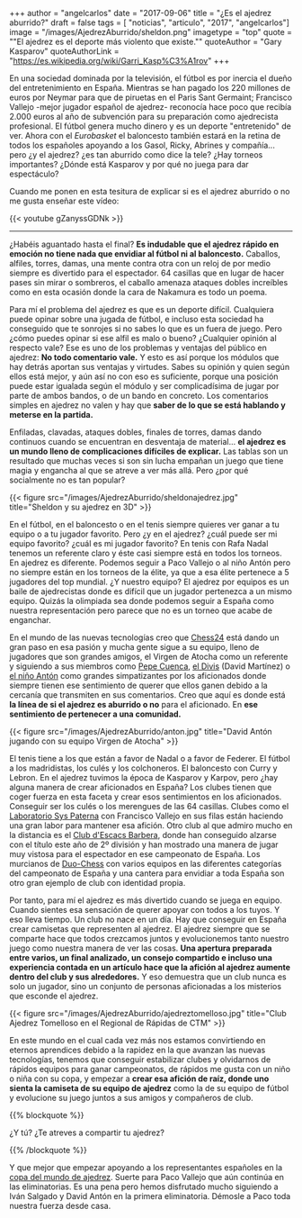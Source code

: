 +++
author = "angelcarlos"
date = "2017-09-06"
title = "¿Es el ajedrez aburrido?"
draft = false
tags = [ "noticias", "articulo", "2017", "angelcarlos"]
image = "/images/AjedrezAburrido/sheldon.png"
imagetype = "top"
quote = "\"El ajedrez es el deporte más violento que existe.\""
quoteAuthor = "Gary Kasparov"
quoteAuthorLink = "https://es.wikipedia.org/wiki/Garri_Kasp%C3%A1rov"
+++

En una sociedad dominada por la televisión, el fútbol es por inercia el dueño del entretenimiento en España. Mientras se han pagado los 220 millones de euros por Neymar para que de piruetas en el Paris Sant Germaint; Francisco Vallejo -mejor jugador español de ajedrez- reconocía hace poco que recibía 2.000 euros al año de subvención para su preparación como ajedrecista profesional. El fútbol genera mucho dinero y es un deporte "entretenido" de ver. Ahora con el _Eurobasket_ el baloncesto también estará en la retina de todos los españoles apoyando a los Gasol, Ricky, Abrines y compañía... pero ¿y el ajedrez? ¿es tan aburrido como dice la tele? ¿Hay torneos importantes? ¿Dónde está Kasparov y por qué no juega para dar espectáculo?

Cuando me ponen en esta tesitura de explicar si es el ajedrez aburrido o no me gusta enseñar este vídeo:

{{< youtube gZanyssGDNk >}}

- - -

¿Habéis aguantado hasta el final? __Es indudable que el ajedrez rápido en emoción no tiene nada que envidiar al fútbol ni al baloncesto.__ Caballos, alfiles, torres, damas, una mente contra otra con un reloj de por medio siempre es divertido para el espectador. 64 casillas que en lugar de hacer pases sin mirar o sombreros, el caballo amenaza ataques dobles increíbles como en esta ocasión donde la cara de Nakamura es todo un poema.

Para mí el problema del ajedrez es que es un deporte difícil. Cualquiera puede opinar sobre una jugada de fútbol, e incluso esta sociedad ha conseguido que te sonrojes si no sabes lo que es un fuera de juego. Pero ¿cómo puedes opinar si ese alfil es malo o bueno? ¿Cualquier opinión al respecto vale? Ese es uno de los problemas y ventajas del público en ajedrez: __No todo comentario vale.__ Y esto es así porque los módulos que hay detrás aportan sus ventajas y virtudes. Sabes su opinión y quien según ellos está mejor, y aún así no con eso es suficiente, porque una posición puede estar igualada según el módulo y ser complicadísima de jugar por parte de ambos bandos, o de un bando en concreto. Los comentarios simples en ajedrez no valen y hay que __saber de lo que se está hablando y meterse en la partida.__

Enfiladas, clavadas, ataques dobles, finales de torres, damas dando continuos cuando se encuentran en desventaja de material... __el ajedrez es un mundo lleno de complicaciones difíciles de explicar.__ Las tablas son un resultado que muchas veces si son sin lucha empañan un juego que tiene magia y engancha al que se atreve a ver más allá. Pero ¿por qué socialmente no es tan popular?

{{< figure src="/images/AjedrezAburrido/sheldonajedrez.jpg" title="Sheldon y su ajedrez en 3D" >}}

En el fútbol, en el baloncesto o en el tenis siempre quieres ver ganar a tu equipo o a tu jugador favorito. Pero ¿y en el ajedrez? ¿cuál puede ser mi equipo favorito? ¿cuál es mi jugador favorito? En tenis con Rafa Nadal tenemos un referente claro y éste casi siempre está en todos los torneos. En ajedrez es diferente. Podemos seguir a Paco Vallejo o al niño Antón pero no siempre están en los torneos de la élite, ya que a esa élite pertenece a 5 jugadores del top mundial. ¿Y nuestro equipo? El ajedrez por equipos es un baile de ajedrecistas donde es difícil que un jugador pertenezca a un mismo equipo. Quizás la olimpiada sea donde podemos seguir a España como nuestra representación pero parece que no es un torneo que acabe de enganchar.

En el mundo de las nuevas tecnologías creo que [Chess24](https://chess24.com/es) está dando un gran paso en esa pasión y mucha gente sigue a su equipo, lleno de jugadores que son grandes amigos, el Virgen de Atocha como un referente y siguiendo a sus miembros como [Pepe Cuenca](https://twitter.com/pepeich_cuenca), [el Divis](https://twitter.com/El_Divis) (David Martínez) o [el niño Antón](https://twitter.com/Danton55) como grandes simpatizantes por los aficionados donde siempre tienen ese sentimiento de querer que ellos ganen debido a la cercanía que transmiten en sus comentarios. Creo que aquí es donde está __la línea de si el ajedrez es aburrido o no__ para el aficionado. En __ese sentimiento de pertenecer a una comunidad.__

{{< figure src="/images/AjedrezAburrido/anton.jpg" title="David Antón jugando con su equipo Virgen de Atocha" >}}

El tenis tiene a los que están a favor de Nadal o a favor de Federer. El fútbol a los madridistas, los culés y los colchoneros. El baloncesto con Curry y Lebron. En el ajedrez tuvimos la época de Kasparov y Karpov, pero ¿hay alguna manera de crear aficionados en España? Los clubes tienen que coger fuerza en esta faceta y crear esos sentimientos en los aficionados. Conseguir ser los culés o los merengues de las 64 casillas. Clubes como el [Laboratorio Sys Paterna](http://ajedrezlaboratoriosys.com/) con Francisco Vallejo en sus filas están haciendo una gran labor para mantener esa afición. Otro club al que admiro mucho en la distancia es el [Club d'Escacs Barbera](https://www.facebook.com/ClubEscacsBarbera/), donde han conseguido alzarse con el título este año de 2º división y han mostrado una manera de jugar muy vistosa para el espectador en ese campeonato de España. Los murcianos de [Duo-Chess](https://www.vavel.com/es/masdeportes/792625-laboratorio-sys-paterna-creando-ajedrez.html) con varios equipos en las diferentes categorías del campeonato de España y una cantera para envidiar a toda España son otro gran ejemplo de club con identidad propia.

Por tanto, para mí el ajedrez es más divertido cuando se juega en equipo. Cuando sientes esa sensación de querer apoyar con todos a los tuyos. Y eso lleva tiempo. Un club no nace en un día. Hay que conseguir en España crear camisetas que representen al ajedrez. El ajedrez siempre que se comparte hace que todos crezcamos juntos y evolucionemos tanto nuestro juego como nuestra manera de ver las cosas. __Una apertura preparada entre varios, un final analizado, un consejo compartido e incluso una experiencia contada en un artículo hace que la afición al ajedrez aumente dentro del club y sus alrededores.__ Y eso demuestra que un club nunca es solo un jugador, sino un conjunto de personas aficionadas a los misterios que esconde el ajedrez.

{{< figure src="/images/AjedrezAburrido/ajedreztomelloso.jpg" title="Club Ajedrez Tomelloso en el Regional de Rápidas de CTM" >}}

En este mundo en el cual cada vez más nos estamos convirtiendo en eternos aprendices debido a la rapidez en la que avanzan las nuevas tecnologías, tenemos que conseguir estabilizar clubes y olvidarnos de rápidos equipos para ganar campeonatos, de rápidos me gusta con un niño o niña con su copa, y empezar a __crear esa afición de raíz, donde uno sienta la camiseta de su equipo de ajedrez__ como la de su equipo de fútbol y evolucione su juego juntos a sus amigos y compañeros de club.

{{% blockquote %}}

¿Y tú? ¿Te atreves a compartir tu ajedrez?

{{% /blockquote %}}

Y que mejor que empezar apoyando a los representantes españoles en la [copa del mundo de ajedrez](https://chess24.com/es/informate/noticias/la-copa-del-mundo-2017-el-torneo-mas-fuerte-de-la-historia). Suerte para Paco Vallejo que aún continúa en las eliminatorias. Es una pena pero hemos disfrutado mucho siguiendo a Iván Salgado y David Antón en la primera eliminatoria. Démosle a Paco toda nuestra fuerza desde casa.